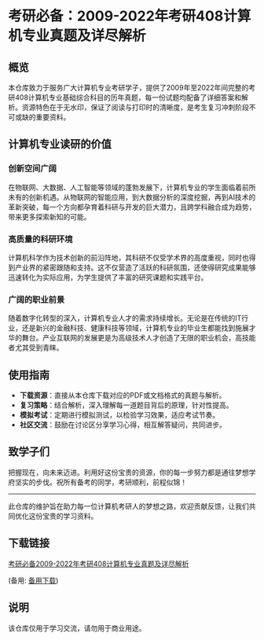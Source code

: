 # 考研必备：2009-2022年考研408计算机专业真题及详尽解析

## 概览
本仓库致力于服务广大计算机专业考研学子，提供了2009年至2022年间完整的考研408计算机专业基础综合科目的历年真题，每一份试题均配备了详细答案和解析。资源特色在于无水印，保证了阅读与打印时的清晰度，是考生复习冲刺阶段不可或缺的重要资料。

## 计算机专业读研的价值

### 创新空间广阔
在物联网、大数据、人工智能等领域的蓬勃发展下，计算机专业的学生面临着前所未有的创新机遇。从物联网的智能应用，到大数据分析的深度挖掘，再到AI技术的革新突破，每一个方向都孕育着科研与开发的巨大潜力，且跨学科融合成为趋势，带来更多探索新知的可能。

### 高质量的科研环境
计算机科学作为技术创新的前沿阵地，其科研不仅受学术界的高度重视，同时也得到产业界的紧密跟随和支持。这不仅营造了活跃的科研氛围，还使得研究成果能够迅速转化为实际应用，为学生提供了丰富的研究课题和实践平台。

### 广阔的职业前景
随着数字化转型的深入，计算机专业人才的需求持续增长。无论是在传统的IT行业，还是新兴的金融科技、健康科技等领域，计算机专业的毕业生都能找到施展才华的舞台。产业互联网的发展更是为高级技术人才创造了无限的职业机会，高技能者尤其受到青睐。

## 使用指南
- **下载资源**：直接从本仓库下载对应的PDF或文档格式的真题与解析。
- **复习策略**：结合解析，深入理解每一道题目背后的原理，针对性提高。
- **模拟考试**：定期进行模拟测试，以检验学习效果，适应考试节奏。
- **社区交流**：鼓励在讨论区分享学习心得，相互解答疑问，共同进步。

## 致学子们
把握现在，向未来迈进。利用好这份宝贵的资源，你的每一步努力都是通往梦想学府坚实的步伐。祝所有备考的同学，考研顺利，前程似锦！

---

此仓库的维护旨在助力每一位计算机考研人的梦想之路，欢迎贡献反馈，让我们共同优化这份宝贵的学习资料。

## 下载链接
[考研必备2009-2022年考研408计算机专业真题及详尽解析](https://pan.quark.cn/s/92487864d95c) 

(备用: [备用下载](https://pan.baidu.com/s/1iDpa19obbpw1Ch9eGKWN5g?pwd=1234))

## 说明

该仓库仅用于学习交流，请勿用于商业用途。
